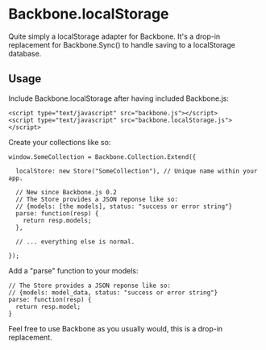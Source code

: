 # Backbone.localStorage

Quite simply a localStorage adapter for Backbone. It's a drop-in replacement for Backbone.Sync() to handle saving to a localStorage database.

## Usage

Include Backbone.localStorage after having included Backbone.js:

    <script type="text/javascript" src="backbone.js"></script>
    <script type="text/javascript" src="backbone.localStorage.js"></script>

Create your collections like so:

    window.SomeCollection = Backbone.Collection.Extend({
      
      localStore: new Store("SomeCollection"), // Unique name within your app.
      
      // New since Backbone.js 0.2
      // The Store provides a JSON reponse like so:
      // {models: [the models], status: "success or error string"}
      parse: function(resp) {
        return resp.models;
      },
      
      // ... everything else is normal.
      
    });
    
Add a "parse" function to your models:

    // The Store provides a JSON reponse like so:
    // {models: model_data, status: "success or error string"}
    parse: function(resp) {
      return resp.model;
    }
  
Feel free to use Backbone as you usually would, this is a drop-in replacement.